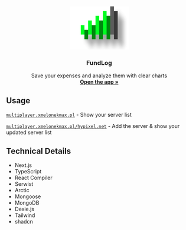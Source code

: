 <div align="center">
  <br />
  <a href="#">
    <img src="assets/readme-logo.png" alt="logo" width="160" height="117">
  </a>

  <h3 align="center">FundLog</h3>

  <p align="center">
    Save your expenses and analyze them with clear charts
    <br />
    <a href="https://fundlog.xmelonekmax.pl"><strong>Open the app »</strong></a>
  </p>
</div>

## Usage
<a href="https://fundlog.xmelonekmax.pl">`multiplayer.xmelonekmax.pl`</a> - Show your server list

<a href="https://fundlog.xmelonekmax.pl/hypixel.net">`multiplayer.xmelonekmax.pl/hypixel.net`</a> - Add the server & show your updated server list

## Technical Details
* Next.js
* TypeScript
* React Compiler
* Serwist
* Arctic
* Mongoose
* MongoDB
* Dexie.js
* Tailwind
* shadcn
